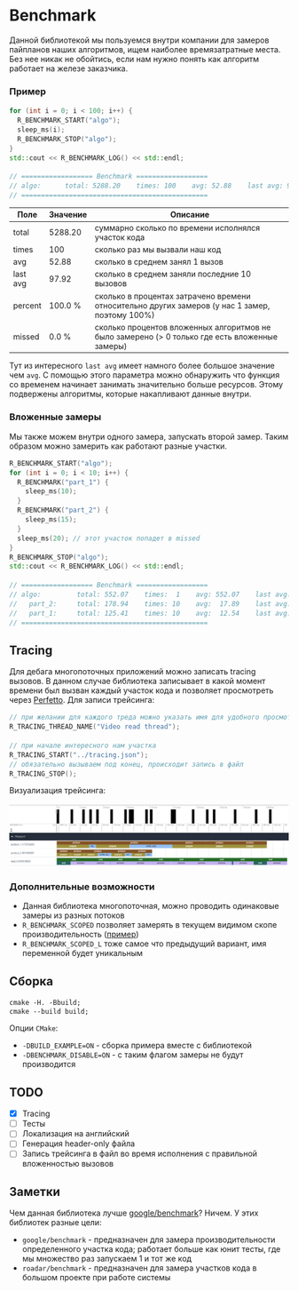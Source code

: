 # Benchmark

Данной библиотекой мы пользуемся внутри компании для замеров пайпланов наших алгоритмов, ищем наиболее времязатратные места. Без нее никак не обойтись, если нам нужно понять как алгоритм работает на железе заказчика.
### Пример
```cpp
for (int i = 0; i < 100; i++) {
  R_BENCHMARK_START("algo");
  sleep_ms(i);
  R_BENCHMARK_STOP("algo");
}
std::cout << R_BENCHMARK_LOG() << std::endl;

// ================== Benchmark ==================
// algo:      total: 5288.20    times: 100    avg: 52.88    last avg: 97.92    percent: 100.0 %    missed: 0.0 %
// ===============================================
```

| Поле     | Значение | Описание                                                                                       |
|----------|----------|------------------------------------------------------------------------------------------------|
| total    | 5288.20  | суммарно сколько по времени исполнялся участок кода                                            |
| times    | 100      | сколько раз мы вызвали наш код                                                                 |
| avg      | 52.88    | сколько в среднем занял 1 вызов                                                                |
| last avg | 97.92    | сколько в среднем заняли последние 10 вызовов                                                  |
| percent  | 100.0 %  | сколько в процентах затрачено времени относительно других замеров (у нас 1 замер, поэтому 100%)|
| missed   | 0.0 %    | сколько процентов вложенных алгоритмов не было замерено (> 0 только где есть вложенные замеры) |

Тут из интересного `last avg` имеет намного более большое значение чем `avg`. С помощью этого параметра можно обнаружить что функция со временем начинает занимать значительно больше ресурсов. Этому подвержены алгоритмы, которые накапливают данные внутри.
### Вложенные замеры
Мы также можем внутри одного замера, запускать второй замер. Таким образом можно замерить как работают разные участки.
```cpp
R_BENCHMARK_START("algo");
for (int i = 0; i < 10; i++) {
  R_BENCHMARK("part_1") {
    sleep_ms(10);
  }
  R_BENCHMARK("part_2") {
    sleep_ms(15);
  }
  sleep_ms(20); // этот участок попадет в missed
}
R_BENCHMARK_STOP("algo");
std::cout << R_BENCHMARK_LOG() << std::endl;

// ================== Benchmark ==================
// algo:         total: 552.07    times:  1    avg: 552.07    last avg: 552.07    percent: 100.0 %    missed: 44.8 %
//   part_2:     total: 178.94    times: 10    avg:  17.89    last avg:  17.89    percent:  32.4 %    missed:  0.0 %
//   part_1:     total: 125.41    times: 10    avg:  12.54    last avg:  12.54    percent:  22.7 %    missed:  0.0 %
// ===============================================
```
## Tracing
Для дебага многопоточных приложений можно записать tracing вызовов. В данном случае библиотека записывает в какой момент времени был вызван каждый участок кода и позволяет просмотреть через [Perfetto](https://ui.perfetto.dev/). Для записи трейсинга:
```cpp
// при желании для каждого треда можно указать имя для удобного просмотра
R_TRACING_THREAD_NAME("Video read thread");

// при начале интересного нам участка
R_TRACING_START("../tracing.json");
// обязательно вызываем под конец, происходит запись в файл
R_TRACING_STOP();
```
Визуализация трейсинга:<br><br>
<img src="readme_images/tracing.png" alt="Demo"/>
### Дополнительные возможности
- Данная библиотека многопоточная, можно проводить одинаковые замеры из разных потоков
- `R_BENCHMARK_SCOPED` позволяет замерять в текущем видимом скопе производительность ([пример](example/simple_benchmark.cpp#L20))
- `R_BENCHMARK_SCOPED_L` тоже самое что предыдущий вариант, имя переменной будет уникальным

## Сборка
```
cmake -H. -Bbuild;
cmake --build build;
```
Опции `CMake`:
- `-DBUILD_EXAMPLE=ON` - сборка примера вместе с библиотекой
- `-DBENCHMARK_DISABLE=ON` - с таким флагом замеры не будут производится 

## TODO

- [x] Tracing
- [ ] Тесты
- [ ] Локализация на английский
- [ ] Генерация header-only файла
- [ ] Запись трейсинга в файл во время исполнения с правильной вложенностью вызовов

## Заметки
Чем данная библиотека лучше [google/benchmark](https://github.com/google/benchmark)? Ничем. У этих библиотек разные цели:
- `google/benchmark` - предназначен для замера производительности определенного участка кода; работает больше как юнит тесты, где мы множество раз запускаем 1 и тот же код
- `roadar/benchmark` - предназначен для замера участков кода в большом проекте при работе системы

